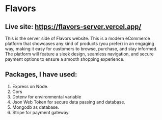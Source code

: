 # Flavors 
## Live site: https://flavors-server.vercel.app/

This is the server side of Flavors website. This is  a modern eCommerce platform that showcases any kind of products (you prefer) in an engaging way, making it easy for customers to browse, purchase, and stay informed. The platform will feature a sleek design, seamless navigation, and secure payment options to ensure a smooth shopping experience.

## Packages, I have used:
1. Express on Node.
2. Cors
3. Dotenv for environmental variable
4. Json Web Token for secure data passing and database.
5. Mongodb as database.
6. Stripe for payment gateway.